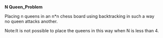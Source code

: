 <b> N Queen_Problem </b>

Placing n queens in an n*n chess board using backtracking in such a way no queen attacks another.

Note:It is not possible to place the queens in this way when N is less than 4.
